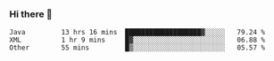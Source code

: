 ### Hi there 👋

<!--
**urzz/urzz** is a ✨ _special_ ✨ repository because its `README.md` (this file) appears on your GitHub profile.

Here are some ideas to get you started:

- 🔭 I’m currently working on ...
- 🌱 I’m currently learning ...
- 👯 I’m looking to collaborate on ...
- 🤔 I’m looking for help with ...
- 💬 Ask me about ...
- 📫 How to reach me: ...
- 😄 Pronouns: ...
- ⚡ Fun fact: ...
-->

<!--START_SECTION:waka-->

```text
Java         13 hrs 16 mins  ███████████████████▓░░░░░   79.24 %
XML          1 hr 9 mins     █▓░░░░░░░░░░░░░░░░░░░░░░░   06.88 %
Other        55 mins         █▒░░░░░░░░░░░░░░░░░░░░░░░   05.57 %
```

<!--END_SECTION:waka-->
